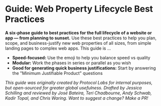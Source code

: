 # Guide: Web Property Lifecycle Best Practices
**A six-phase guide to best practices for the full lifecycle of a website or app — from planning to sunset.** Use these best practices to help you plan, scope, and business-justify new web properties of all sizes, from simple landing pages to complex web apps. This guide is ...
- **Speed-focused:** Use the emoji to help you balance speed vs quality
- **Modular:** Work the phases in series or parallel as you wish
- **Good for generating quick business justifications:** Start by answering the "Minimum Justifiable Product" questions

_This guide was originally created by Protocol Labs for internal purposes, but open-sourced for greater global usefulness. Drafted by Jessica Schilling and reviewed by José Bateira, Teri Chadbourne, Andy Schwab, Kadir Topal, and Chris Waring. Want to suggest a change? Make a PR!_

